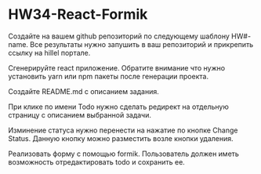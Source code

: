 # HW34-React-Formik

Создайте на вашем github репозиторий по следующему шаблону HW#-name. Все результаты нужно запушить в ваш репозиторий и прикрепить ссылку на hillel портале.

Сгенерируйте react приложение. Обратите внимание что нужно установить yarn или npm пакеты после генерации проекта.

Создайте README.md с описанием задания.

При клике по имени Todo нужно сделать редирект на отдельную страницу с описанием выбранной задачи. 

Изминение статуса нужно перенести на нажатие по кнопке Change Status. Данную кнопку можно разместить возле кнопки удаления.

Реализовать форму с помощью formik. Пользователь должен иметь возможность отредактировать todo и сохранить ее.
